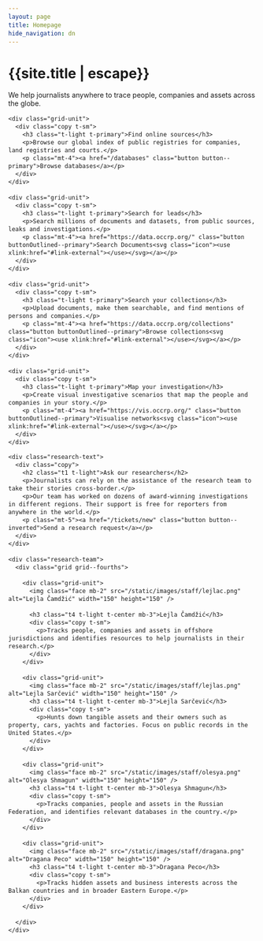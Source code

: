 ```yaml
---
layout: page
title: Homepage
hide_navigation: dn
---
```


<div class="hero">
  <div class="wrapper t-center">
    <h1 class="f3 pb-2">{{site.title | escape}}</h1>
    <p>We help journalists anywhere to trace people, companies and assets across the globe.</p>
  </div>
</div>

<div class="wrapper pt-6 pb-6">
  <div class="grid grid--thirds">

    <div class="grid-unit">
      <div class="copy t-sm">
        <h3 class="t-light t-primary">Find online sources</h3>
        <p>Browse our global index of public registries for companies, land registries and courts.</p>
        <p class="mt-4"><a href="/databases" class="button button--primary">Browse databases</a></p>
      </div>
    </div>

    <div class="grid-unit">
      <div class="copy t-sm">
        <h3 class="t-light t-primary">Search for leads</h3>
        <p>Search millions of documents and datasets, from public sources, leaks and investigations.</p>
        <p class="mt-4"><a href="https://data.occrp.org/" class="button buttonOutlined--primary">Search Documents<svg class="icon"><use xlink:href="#link-external"></use></svg></a></p>
      </div>
    </div>

    <div class="grid-unit">
      <div class="copy t-sm">
        <h3 class="t-light t-primary">Search your collections</h3>
        <p>Upload documents, make them searchable, and find mentions of persons and companies.</p>
        <p class="mt-4"><a href="https://data.occrp.org/collections" class="button buttonOutlined--primary">Browse collections<svg class="icon"><use xlink:href="#link-external"></use></svg></a></p>
      </div>
    </div>

    <div class="grid-unit">
      <div class="copy t-sm">
        <h3 class="t-light t-primary">Map your investigation</h3>
        <p>Create visual investigative scenarios that map the people and companies in your story.</p>
        <p class="mt-4"><a href="https://vis.occrp.org/" class="button buttonOutlined--primary">Visualise networks<svg class="icon"><use xlink:href="#link-external"></use></svg></a></p>
      </div>
    </div>

  </div>
</div>

<div class="b-primary">
<div class="wrapper pt-6 pb-6">
  <div class="research">

    <div class="research-text">
      <div class="copy">
        <h2 class="t1 t-light">Ask our researchers</h2>
        <p>Journalists can rely on the assistance of the research team to take their stories cross-border.</p>
        <p>Our team has worked on dozens of award-winning investigations in different regions. Their support is free for reporters from anywhere in the world.</p>
        <p class="mt-5"><a href="/tickets/new" class="button button--inverted">Send a research request</a></p>
      </div>
    </div>

    <div class="research-team">
      <div class="grid grid--fourths">

        <div class="grid-unit">
          <img class="face mb-2" src="/static/images/staff/lejlac.png" alt="Lejla Čamdžić" width="150" height="150" />

          <h3 class="t4 t-light t-center mb-3">Lejla Čamdžić</h3>
          <div class="copy t-sm">
            <p>Tracks people, companies and assets in offshore jurisdictions and identifies resources to help journalists in their research.</p>
          </div>
        </div>

        <div class="grid-unit">
          <img class="face mb-2" src="/static/images/staff/lejlas.png" alt="Lejla Sarčević" width="150" height="150" />
          <h3 class="t4 t-light t-center mb-3">Lejla Sarčević</h3>
          <div class="copy t-sm">
            <p>Hunts down tangible assets and their owners such as property, cars, yachts and factories. Focus on public records in the United States.</p>
          </div>
        </div>

        <div class="grid-unit">
          <img class="face mb-2" src="/static/images/staff/olesya.png" alt="Olesya Shmagun" width="150" height="150" />
          <h3 class="t4 t-light t-center mb-3">Olesya Shmagun</h3>
          <div class="copy t-sm">
            <p>Tracks companies, people and assets in the Russian Federation, and identifies relevant databases in the country.</p>
          </div>
        </div>

        <div class="grid-unit">
          <img class="face mb-2" src="/static/images/staff/dragana.png" alt="Dragana Peco" width="150" height="150" />
          <h3 class="t4 t-light t-center mb-3">Dragana Peco</h3>
          <div class="copy t-sm">
            <p>Tracks hidden assets and business interests across the Balkan countries and in broader Eastern Europe.</p>
          </div>
        </div>

      </div>
    </div>

  </div>
</div>
</div>
